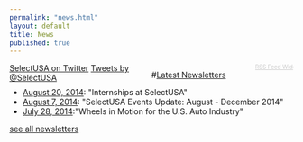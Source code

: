 ```yaml
---
permalink: "news.html"
layout: default
title: News
published: true
---
```


<div style="float:left;
width:50%;
overflow:hidden;">
<a href="https://twitter.com/selectusa">SelectUSA on Twitter</a>
 <a class="twitter-timeline" width="450" href="https://twitter.com/SelectUSA" data-widget-id="560467615035187200">Tweets by @SelectUSA</a>
<script>!function(d,s,id){var js,fjs=d.getElementsByTagName(s)[0],p=/^http:/.test(d.location)?'http':'https';if(!d.getElementById(id)){js=d.createElement(s);js.id=id;js.src=p+"://platform.twitter.com/widgets.js";fjs.parentNode.insertBefore(js,fjs);}}(document,"script","twitter-wjs");</script>
</div>

<div style="float:left;
width:50%;
overflow:hidden;">
<!-- start feedwind code --><script type="text/javascript">document.write('\x3Cscript type="text/javascript" src="' + ('https:' == document.location.protocol ? 'https://' : 'http://') + 'feed.mikle.com/js/rssmikle.js">\x3C/script>');</script><script type="text/javascript">(function() {var params = {rssmikle_url: "http://www.commerce.gov/feeds/blog/selectusa+selectusa-2015-investment-summit+selectusa-tech+us-foreign-direct-investment+foreign-direct-investment+vinai-thummalapally|http://blog.trade.gov/feed/",rssmikle_frame_width: "450",rssmikle_frame_height: "615",frame_height_by_article: "",rssmikle_target: "_blank",rssmikle_font: "Arial, Helvetica, sans-serif",rssmikle_font_size: "12",rssmikle_border: "off",responsive: "off",rssmikle_css_url: "",text_align: "left",text_align2: "left",corner: "off",scrollbar: "on",autoscroll: "on",scrolldirection: "up",scrollstep: "3",mcspeed: "20",sort: "New",rssmikle_title: "on",rssmikle_title_sentence: "SelectUSA Blog",rssmikle_title_link: "",rssmikle_title_bgcolor: "#FFFFFF",rssmikle_title_color: "#0066FF",rssmikle_title_bgimage: "",rssmikle_item_bgcolor: "#FFFFFF",rssmikle_item_bgimage: "",rssmikle_item_title_length: "55",rssmikle_item_title_color: "#0066FF",rssmikle_item_border_bottom: "on",rssmikle_item_description: "on",item_link: "off",rssmikle_item_description_length: "150",rssmikle_item_description_color: "#666666",rssmikle_item_date: "gl1",rssmikle_timezone: "Etc/GMT",datetime_format: "%b %e, %Y %l:%M:%S %p",item_description_style: "text",item_thumbnail: "full",article_num: "15",rssmikle_item_podcast: "off",keyword_inc: "",keyword_exc: ""};feedwind_show_widget_iframe(params);})();</script><div style="font-size:10px; text-align:center; width:450px;"><a href="http://feed.mikle.com/" target="_blank" style="color:#CCCCCC;">RSS Feed Widget</a><!--Please display the above link in your web page according to Terms of Service.--></div><!-- end feedwind code -->
</div>

#[Latest Newsletters](selectusa-newsletters.html)

*   [August 20, 2014](http://content.govdelivery.com/accounts/USITATRADE/bulletins/cad4b4): "Internships at SelectUSA"
*   [August 7, 2014](http://content.govdelivery.com/accounts/USITATRADE/bulletins/c87b7d): "SelectUSA Events Update: August - December 2014"
*   [July 28, 2014](http://content.govdelivery.com/accounts/USITATRADE/bulletins/c6c9ad):"Wheels in Motion for the U.S. Auto Industry"

[see all newsletters](selectusa-newsletters.html)

